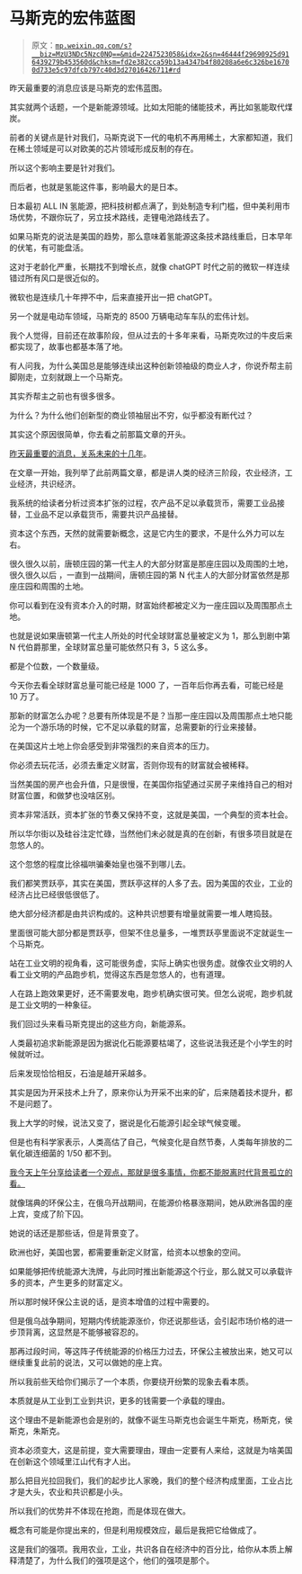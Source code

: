 # 马斯克的宏伟蓝图

> 原文：[`mp.weixin.qq.com/s?__biz=MzU3NDc5Nzc0NQ==&mid=2247523058&idx=2&sn=46444f29690925d916439279b453560d&chksm=fd2e382cca59b13a4347b4f80208a6e6c326be16700d733e5c97dfcb797c40d3d27016426711#rd`](http://mp.weixin.qq.com/s?__biz=MzU3NDc5Nzc0NQ==&mid=2247523058&idx=2&sn=46444f29690925d916439279b453560d&chksm=fd2e382cca59b13a4347b4f80208a6e6c326be16700d733e5c97dfcb797c40d3d27016426711#rd)

昨天最重要的消息应该是马斯克的宏伟蓝图。 

其实就两个话题，一个是新能源领域。比如太阳能的储能技术，再比如氢能取代煤炭。

前者的关键点是针对我们，马斯克说下一代的电机不再用稀土，大家都知道，我们在稀土领域是可以对欧美的芯片领域形成反制的存在。

所以这个影响主要是针对我们。

而后者，也就是氢能这件事，影响最大的是日本。

日本最初 ALL IN 氢能源，把科技树都点满了，到处制造专利门槛，但中美利用市场优势，不跟你玩了，另立技术路线，走锂电池路线去了。

如果马斯克的说法是美国的趋势，那么意味着氢能源这条技术路线重启，日本早年的伏笔，有可能盘活。

这对于老龄化严重，长期找不到增长点，就像 chatGPT 时代之前的微软一样连续错过所有风口是很近似的。

微软也是连续几十年押不中，后来直接开出一把 chatGPT。

另一个就是电动车领域，马斯克的 8500 万辆电动车车队的宏伟计划。

我个人觉得，目前还在故事阶段，但从过去的十多年来看，马斯克吹过的牛皮后来都实现了，故事也都基本落了地。

有人问我，为什么美国总是能够连续出这种创新领袖级的商业人才，你说乔帮主前脚刚走，立刻就跟上一个马斯克。

其实乔帮主之前也有很多很多。

为什么？为什么他们创新型的商业领袖层出不穷，似乎都没有断代过？

其实这个原因很简单，你去看之前那篇文章的开头。

[昨天最重要的消息，关系未来的十几年](http://mp.weixin.qq.com/s?__biz=MzU3NDc5Nzc0NQ==&mid=2247523033&idx=1&sn=7ed0605d18f8e22e1e8fd251b98a1f48&chksm=fd2e3807ca59b111191750c32ec385f185e86c6221a1e8d85d43aa11156c70761be5fadc9b33&scene=21#wechat_redirect)。 

在文章一开始，我列举了此前两篇文章，都是讲人类的经济三阶段，农业经济，工业经济，共识经济。

我系统的给读者分析过资本扩张的过程，农产品不足以承载货币，需要工业品接替，工业品不足以承载货币，需要共识产品接替。

资本这个东西，天然的就需要新概念，这是它内生的要求，不是什么外力可以左右。

很久很久以前，唐顿庄园的第一代主人的大部分财富是那座庄园以及周围的土地，很久很久以后 ，一直到一战期间，唐顿庄园的第 N 代主人的大部分财富依然是那座庄园和周围的土地。

你可以看到在没有资本介入的时期，财富始终都被定义为一座庄园以及周围那点土地。

也就是说如果唐顿第一代主人所处的时代全球财富总量被定义为 1，那么到剧中第 N 代伯爵那里，全球财富总量可能依然只有 3，5 这么多。

都是个位数，一个数量级。

今天你去看全球财富总量可能已经是 1000 了，一百年后你再去看，可能已经是 10 万了。

那新的财富怎么办呢？总要有所体现是不是？当那一座庄园以及周围那点土地只能沦为一个游乐场的时候，它不足以承载的财富，总需要新的行业来接替。

在美国这片土地上你会感受到非常强烈的来自资本的压力。

你必须去玩花活，必须去重定义财富，否则你现有的财富就会被稀释。

当然美国的房产也会升值，只是很慢，在美国你指望通过买房子来维持自己的相对财富位置，和做梦也没啥区别。

资本非常活跃，资本扩张的节奏又保持不变，这就是美国，一个典型的资本社会。

所以华尔街以及硅谷注定忙碌，当然他们未必就是真的在创新，有很多项目就是在忽悠人的。 

这个忽悠的程度比徐福哄骗秦始皇也强不到哪儿去。

我们都笑贾跃亭，其实在美国，贾跃亭这样的人多了去。因为美国的农业，工业的经济占比已经很低很低了。

绝大部分经济都是由共识构成的。这种共识想要有增量就需要一堆人瞎捣鼓。

里面很可能大部分都是贾跃亭，但架不住总量多，一堆贾跃亭里面说不定就诞生一个马斯克。

站在工业文明的视角看，这可能很务虚，实际上确实也很务虚。就像农业文明的人看工业文明的产品跑步机，觉得这东西是忽悠人的，也有道理。

人在路上跑效果更好，还不需要发电，跑步机确实很可笑。但怎么说呢，跑步机就是工业文明的一种象征。

我们回过头来看马斯克提出的这些方向，新能源系。

人类最初追求新能源是因为据说化石能源要枯竭了，这些说法我还是个小学生的时候就听过。

后来发现恰恰相反，石油是越开采越多。

其实是因为开采技术上升了，原来你认为开采不出来的矿，后来随着技术提升，都不是问题了。

我上大学的时候，说法又变了，据说是化石能源引起全球气候变暖。

但是也有科学家表示，人类高估了自己，气候变化是自然节奏，人类每年排放的二氧化碳连细菌的 1/50 都不到。

[我今天上午分享给读者一个观点，那就是很多事情，你都不能脱离时代背景孤立的看。](http://mp.weixin.qq.com/s?__biz=MzU0MjYwNDU2Mw==&mid=2247510019&idx=1&sn=d1ac83828f2b38206cdb229c5e347709&chksm=fb1ac47fcc6d4d6988e64639a02ef387ca8c3192339fc307813bfe9d3173758344bd3d5f96ca&scene=21#wechat_redirect) 

就像瑞典的环保公主，在俄乌开战期间，在能源价格暴涨期间，她从欧洲各国的座上宾，变成了阶下囚。 

她说的话还是那些话，但是背景变了。

欧洲也好，美国也罢，都需要重新定义财富，给资本以想象的空间。

如果能够把传统能源大洗牌，与此同时推出新能源这个行业，那么就又可以承载许多的资本，产生更多的财富定义。

所以那时候环保公主说的话，是资本增值的过程中需要的。

但是俄乌战争期间，短期内传统能源涨价，你还说那些话，会引起市场价格的进一步顶背离，这显然是不能够被容忍的。

那再过段时间，等这阵子传统能源的价格压力过去，环保公主被放出来，她又可以继续重复此前的说法，又可以做她的座上宾。

所以我前些天给你们揭示了一个本质，你要绕开纷繁的现象去看本质。

本质就是从工业到工业到共识，更多的钱需要一个承载的理由。

这个理由不是新能源也会是别的，就像不诞生马斯克也会诞生牛斯克，杨斯克，侯斯克，朱斯克。

资本必须变大，这是前提，变大需要理由，理由一定要有人来给，这就是为啥美国在创新这个领域里江山代有才人出。

那么把目光拉回我们，我们的起步比人家晚，我们的整个经济构成里面，工业占比才是大头，农业和共识都是小头。

所以我们的优势并不体现在抢跑，而是体现在做大。

概念有可能是你提出来的，但是利用规模效应，最后是我把它给做成了。

这是我们的强项。我用农业，工业，共识各自在经济中的百分比，给你从本质上解释清楚了，为什么我们的强项是这个，他们的强项是那个。